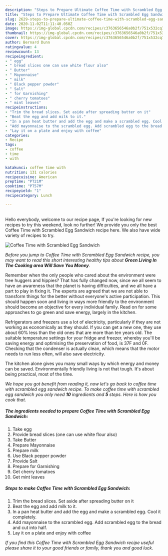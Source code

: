 ```yaml
---
description: "Steps to Prepare Ultimate Coffee Time with Scrambled Egg Sandwich"
title: "Steps to Prepare Ultimate Coffee Time with Scrambled Egg Sandwich"
slug: 2629-steps-to-prepare-ultimate-coffee-time-with-scrambled-egg-sandwich
date: 2020-11-02T11:11:40.050Z
image: https://img-global.cpcdn.com/recipes/c3763656546a0b2f/751x532cq70/coffee-time-with-scrambled-egg-sandwich-recipe-main-photo.jpg
thumbnail: https://img-global.cpcdn.com/recipes/c3763656546a0b2f/751x532cq70/coffee-time-with-scrambled-egg-sandwich-recipe-main-photo.jpg
cover: https://img-global.cpcdn.com/recipes/c3763656546a0b2f/751x532cq70/coffee-time-with-scrambled-egg-sandwich-recipe-main-photo.jpg
author: Bernard Dunn
ratingvalue: 4
reviewcount: 13
recipeingredient:
- " egg"
- " bread slices one can use white flour also"
- " Butter"
- " Mayonnaise"
- " milk"
- " Black pepper powder"
- " Salt"
- " for Garnishing"
- " cherry tomatoes"
- " mint leaves"
recipeinstructions:
- "Trim the bread slices. Set aside after spreading butter on it"
- "Beat the egg and add milk to it."
- "In a pan heat butter and add the egg and make a scrambled egg. Cool it completely."
- "Add mayonnaise to the scrambled egg. Add scrambled egg to the bread and cut into half."
- "Lay it on a plate and enjoy with coffee"
categories:
- Recipe
tags:
- coffee
- time
- with

katakunci: coffee time with 
nutrition: 131 calories
recipecuisine: American
preptime: "PT21M"
cooktime: "PT57M"
recipeyield: "1"
recipecategory: Lunch

---
```

<br>
Hello everybody, welcome to our recipe page, If you're looking for new recipes to try this weekend, look no further! We provide you only the best Coffee Time with Scrambled Egg Sandwich recipe here. We also have wide variety of recipes to try.
<br>


![Coffee Time with Scrambled Egg Sandwich](https://img-global.cpcdn.com/recipes/c3763656546a0b2f/751x532cq70/coffee-time-with-scrambled-egg-sandwich-recipe-main-photo.jpg)

<i>Before you jump to Coffee Time with Scrambled Egg Sandwich recipe, you may want to read this short interesting healthy tips about 
<strong>Green Living In The Cooking area Will Save You Money</strong>.</i>
</br>

Remember when the only people who cared about the environment were tree huggers and hippies? That has fully changed now, since we all seem to have an awareness that the planet is having difficulties, and we all have a part to play in fixing it. The experts are agreed that we are not able to transform things for the better without everyone's active participation. This should happen soon and living in ways more friendly to the environment should become an objective for every individual family. Read on for some approaches to go green and save energy, largely in the kitchen.

Refrigerators and freezers use a lot of electricity, particularly if they are not working as economically as they should. If you can get a new one, they use about 60% less than the old ones that are more than ten years old. The suitable temperature settings for your fridge and freezer, whereby you'll be saving energy and optimising the preservation of food, is 37F and 0F. Checking that the condenser is actually clean, which means that the motor needs to run less often, will also save electricity.

The kitchen alone gives you many small ways by which energy and money can be saved. Environmentally friendly living is not that tough. It's about being practical, most of the time.


<i>We hope you got benefit from reading it, now let's go back to coffee time with scrambled egg sandwich recipe. To make coffee time with scrambled egg sandwich you only need <strong>10</strong> ingredients and <strong>5</strong> steps. Here is how you cook that.
</i>

##### The ingredients needed to prepare Coffee Time with Scrambled Egg Sandwich:

1. Take  egg
1. Provide  bread slices (one can use white flour also)
1. Take  Butter
1. Prepare  Mayonnaise
1. Prepare  milk
1. Use  Black pepper powder
1. Provide  Salt
1. Prepare  for Garnishing
1. Get  cherry tomatoes
1. Get  mint leaves


##### Steps to make Coffee Time with Scrambled Egg Sandwich:

1. Trim the bread slices. Set aside after spreading butter on it
1. Beat the egg and add milk to it.
1. In a pan heat butter and add the egg and make a scrambled egg. Cool it completely.
1. Add mayonnaise to the scrambled egg. Add scrambled egg to the bread and cut into half.
1. Lay it on a plate and enjoy with coffee


<i>If you find this Coffee Time with Scrambled Egg Sandwich recipe useful please share it to your good friends or family, thank you and good luck.</i>
